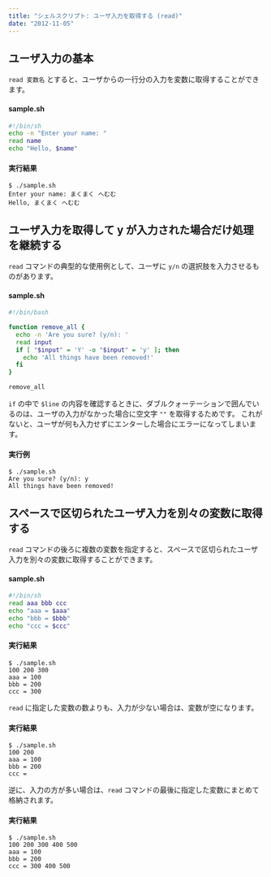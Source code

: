 ```yaml
---
title: "シェルスクリプト: ユーザ入力を取得する (read)"
date: "2012-11-05"
---
```


ユーザ入力の基本
----

`read 変数名` とすると、ユーザからの一行分の入力を変数に取得することができます。

#### sample.sh

```bash
#!/bin/sh
echo -n "Enter your name: "
read name
echo "Hello, $name"
```

#### 実行結果

```
$ ./sample.sh
Enter your name: まくまく へむむ
Hello, まくまく へむむ
```


ユーザ入力を取得して y が入力された場合だけ処理を継続する
----

`read` コマンドの典型的な使用例として、ユーザに `y/n` の選択肢を入力させるものがあります。

#### sample.sh

```bash
#!/bin/bash

function remove_all {
  echo -n 'Are you sure? (y/n): '
  read input
  if [ "$input" = 'Y' -o "$input" = 'y' ]; then
    echo 'All things have been removed!'
  fi
}

remove_all
```

`if` の中で `$line` の内容を確認するときに、ダブルクォーテーションで囲んでいるのは、ユーザの入力がなかった場合に空文字 `""` を取得するためです。
これがないと、ユーザが何も入力せずにエンターした場合にエラーになってしまいます。

#### 実行例

```
$ ./sample.sh
Are you sure? (y/n): y
All things have been removed!
```


スペースで区切られたユーザ入力を別々の変数に取得する
----

`read` コマンドの後ろに複数の変数を指定すると、スペースで区切られたユーザ入力を別々の変数に取得することができます。

#### sample.sh
```bash
#!/bin/sh
read aaa bbb ccc
echo "aaa = $aaa"
echo "bbb = $bbb"
echo "ccc = $ccc"
```

#### 実行結果
```
$ ./sample.sh
100 200 300
aaa = 100
bbb = 200
ccc = 300
```

`read` に指定した変数の数よりも、入力が少ない場合は、変数が空になります。

#### 実行結果
```
$ ./sample.sh
100 200
aaa = 100
bbb = 200
ccc =
```

逆に、入力の方が多い場合は、`read` コマンドの最後に指定した変数にまとめて格納されます。

#### 実行結果
```
$ ./sample.sh
100 200 300 400 500
aaa = 100
bbb = 200
ccc = 300 400 500
```

